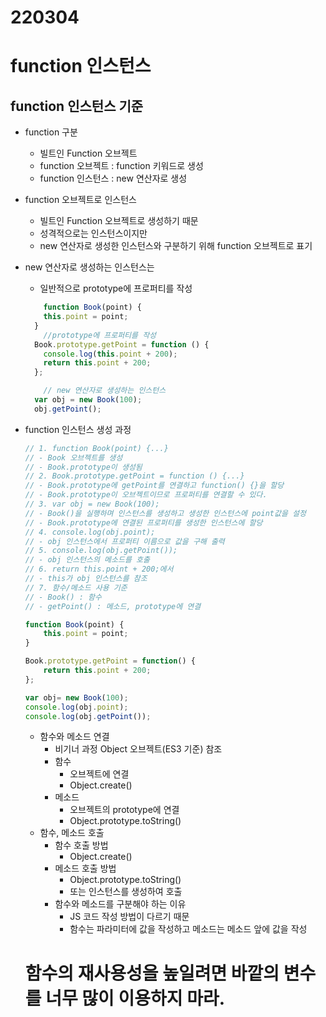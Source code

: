 # 220304

# function 인스턴스

## function 인스턴스 기준

- function 구분
    - 빌트인 Function 오브젝트
    - function 오브젝트 : function 키워드로 생성
    - function 인스턴스 : new 연산자로 생성
- function 오브젝트로 인스턴스
    - 빌트인 Function 오브젝트로 생성하기 때문
    - 성격적으로는 인스턴스이지만
    - new 연산자로 생성한 인스턴스와 구분하기 위해 function 오브젝트로 표기
- new 연산자로 생성하는 인스턴스는
    - 일반적으로 prototype에 프로퍼티를 작성
    
    ```jsx
    	function Book(point) {
        this.point = point;
      }
    	//prototype에 프로퍼티를 작성
      Book.prototype.getPoint = function () {
        console.log(this.point + 200);
        return this.point + 200;
      };
    
    	// new 연산자로 생성하는 인스턴스
      var obj = new Book(100); 
      obj.getPoint();
    ```
    
- function 인스턴스 생성 과정
    
    ```jsx
    // 1. function Book(point) {...}
    // - Book 오브젝트를 생성
    // - Book.prototype이 생성됨
    // 2. Book.prototype.getPoint = function () {...}
    // - Book.prototype에 getPoint를 연결하고 function() {}을 할당
    // - Book.prototype이 오브젝트이므로 프로퍼티를 연결할 수 있다.
    // 3. var obj = new Book(100);
    // - Book()을 실행하며 인스턴스를 생성하고 생성한 인스턴스에 point값을 설정
    // - Book.prototype에 연결된 프로퍼티를 생성한 인스턴스에 할당
    // 4. console.log(obj.point);
    // - obj 인스턴스에서 프로퍼티 이름으로 값을 구해 출력
    // 5. console.log(obj.getPoint());
    // - obj 인스턴스의 메소드를 호출
    // 6. return this.point + 200;에서
    // - this가 obj 인스턴스를 참조
    // 7. 함수/메소드 사용 기준
    // - Book() : 함수
    // - getPoint() : 메소드, prototype에 연결
    
    function Book(point) {
    	this.point = point;
    }
    
    Book.prototype.getPoint = function() {
    	return this.point + 200;
    };
    
    var obj= new Book(100);
    console.log(obj.point);
    console.log(obj.getPoint());
    ```
    
    - 함수와 메소드 연결
        - 비기너 과정 Object 오브젝트(ES3 기준) 참조
        - 함수
            - 오브젝트에 연결
            - Object.create()
        - 메소드
            - 오브젝트의 prototype에 연결
            - Object.prototype.toString()
    - 함수, 메소드 호출
        - 함수 호출 방법
            - Object.create()
        - 메소드 호출 방법
            - Object.prototype.toString()
            - 또는 인스턴스를 생성하여 호출
        - 함수와 메소드를 구분해야 하는 이유
            - JS 코드 작성 방법이 다르기 때문
            - 함수는 파라미터에 값을 작성하고
            메소드는 메소드 앞에 값을 작성
    
    # 함수의 재사용성을 높일려면 바깥의 변수를 너무 많이 이용하지 마라.
